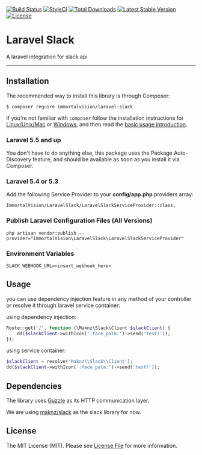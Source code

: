 [![Build Status](https://travis-ci.org/immortalvision/laravel-slack.svg?branch=master)](https://travis-ci.org/immortalvision/laravel-slack)
[![StyleCI](https://github.styleci.io/repos/199508412/shield?branch=master)](https://github.styleci.io/repos/199508412)
<a href="https://packagist.org/packages/immortalvision/laravel-slack"><img src="https://poser.pugx.org/immortalvision/laravel-slack/d/total.svg" alt="Total Downloads"></a>
<a href="https://packagist.org/packages/immortalvision/laravel-slack"><img src="https://poser.pugx.org/immortalvision/laravel-slack/v/stable.svg" alt="Latest Stable Version"></a>
<a href="https://packagist.org/packages/immortalvision/laravel-slack"><img src="https://poser.pugx.org/immortalvision/laravel-slack/license.svg" alt="License"></a>

# Laravel Slack
A laravel integration for slack api

---

## Installation

The recommended way to install this library is through Composer:

`$ composer require immortalvision/laravel-slack`

If you're not familiar with `composer` follow the installation instructions for
[Linux/Unix/Mac](https://getcomposer.org/doc/00-intro.md#installation-linux-unix-osx) or
[Windows](https://getcomposer.org/doc/00-intro.md#installation-windows), and then read the
[basic usage introduction](https://getcomposer.org/doc/01-basic-usage.md).

### Laravel 5.5 and up

You don't have to do anything else, this package uses the Package Auto-Discovery feature, and should be available as soon as you install it via Composer.

### Laravel 5.4 or 5.3

Add the following Service Provider to your **config/app.php** providers array:

`ImmortalVision/LaravelSlack/LaravelSlackServiceProvider::class,`

### Publish Laravel Configuration Files (All Versions)

`php artisan vendor:publish --provider="ImmortalVision\LaravelSlack\LaravelSlackServiceProvider"`

### Environment Variables

```
SLACK_WEBHOOK_URL=<insert_webhook_here>
```

## Usage

you can use dependency injection feature in any method of your controller or resolve it through laravel service container:

using dependency injection:
```php
Route::get('/', function (\Maknz\Slack\Client $slackClient) {
    dd($slackClient->withIcon(':face_palm:')->send('test!'));
});
```

using service container:
```php
$slackClient = resolve('Maknz\\Slack\\Client');
dd($slackClient->withIcon(':face_palm:')->send('test!'));
```

## Dependencies

The library uses [Guzzle](https://github.com/guzzle/guzzle) as its HTTP communication layer.

We are using [maknz/slack](https://github.com/maknz/slack) as the slack library for now.

## License

The MIT License (MIT). Please see [License File](LICENSE) for more information.
